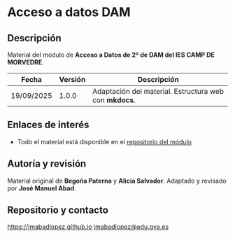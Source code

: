 # Acceso a datos DAM

## Descripción

Material del módulo de **Acceso a Datos de 2º de DAM del IES CAMP DE MORVEDRE**.

| Fecha      | Versión | Descripción                                |
| ---------- | ------- | ------------------------------------------ |
| 19/09/2025 | 1.0.0   | Adaptación del material. Estructura web con **mkdocs**.|

## Enlaces de interés

* Todo el material está disponible en el [repositorio del módulo](https://github.com/jmabadlopez/acceso_datos)

## Autoría y revisión

Material original de **Begoña Paterna** y **Alicia Salvador**. Adaptado y revisado por **José Manuel Abad**.

## Repositorio y contacto
<https://jmabadlopez.github.io>
<jmabadlopez@edu.gva.es>
